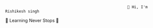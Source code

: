                                                           👋 Hi, I'm Rishikesh singh



🌱 Learning Never Stops 🚀
